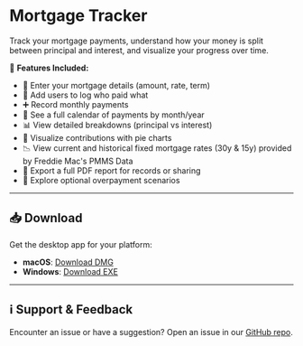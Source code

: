 # Mortgage Tracker

Track your mortgage payments, understand how your money is split between principal and interest, and visualize your progress over time.

🔧 **Features Included:**

* 🏡 Enter your mortgage details (amount, rate, term)
* 👥 Add users to log who paid what
* ➕ Record monthly payments
* 📅 See a full calendar of payments by month/year
* 📊 View detailed breakdowns (principal vs interest)
* 🥧 Visualize contributions with pie charts
* 📉 View current and historical fixed mortgage rates (30y & 15y) provided by Freddie Mac's PMMS Data
* 📁 Export a full PDF report for records or sharing
* 🚀 Explore optional overpayment scenarios

---

## 📥 Download

Get the desktop app for your platform:

* **macOS**: [Download DMG](https://github.com/mortgagetracker/mortgagetracker.github.io/releases/download/v1.0.0/MortgageTracker-0.0.0-arm64.dmg)
* **Windows**: [Download EXE](https://github.com/mortgagetracker/mortgagetracker.github.io/releases/download/v1.0.0/MortgageTracker.Setup.0.0.0.exe)

---

## ℹ️ Support & Feedback

Encounter an issue or have a suggestion? Open an issue in our [GitHub repo](https://github.com/mortgagetracker/mortgagetracker.github.io/issues).
